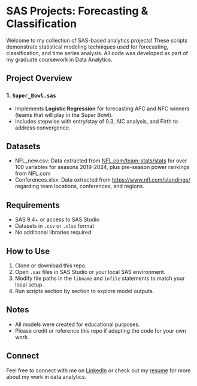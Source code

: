 # SAS Projects: Forecasting & Classification

Welcome to my collection of SAS-based analytics projects! These scripts demonstrate statistical modeling techniques used for forecasting, classification, and time series analysis. All code was developed as part of my graduate coursework in Data Analytics.

## Project Overview

### 1. `Super_Bowl.sas`
- Implements **Logistic Regression** for forecasting AFC and NFC winners (teams that will play in the Super Bowl).
- Includes stepwise with entry/stay of 0.3, AIC analysis, and Firth to address convergence.



## Datasets
- NFL_new.csv: Data extracted from [NFL.com/team-stats/stats](https://www.nfl.com/stats/team-stats/) for over 100 variables for seasons 2019-2024, plus pre-season power rankings from NFL.com
- Conferences.xlsx: Data extracted from https://www.nfl.com/standings/ regarding team locations, conferences, and regions.

## Requirements

- SAS 9.4+ or access to SAS Studio
- Datasets in `.csv` or `.xlsx` format
- No additional libraries required

## How to Use

1. Clone or download this repo.
2. Open `.sas` files in SAS Studio or your local SAS environment.
3. Modify file paths in the `libname` and `infile` statements to match your local setup.
4. Run scripts section by section to explore model outputs.

## Notes

- All models were created for educational purposes.
- Please credit or reference this repo if adapting the code for your own work.

## Connect

Feel free to connect with me on [LinkedIn](https://linkedin.com/in/YOUR-PROFILE) or check out my [resume](https://yourportfolio.com) for more about my work in data analytics.

